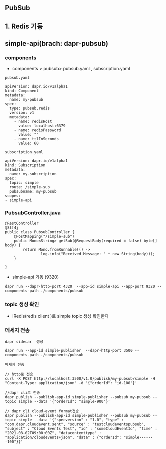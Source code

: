 


## PubSub

## 1. Redis 기동 

## simple-api(brach: dapr-pubsub)
### components
- components > pubsub> pubsub.yaml , subscription.yaml

`pubsub.yaml`
```
apiVersion: dapr.io/v1alpha1
kind: Component
metadata:
  name: my-pubsub
spec:
  type: pubsub.redis
  version: v1
  metadata:
    - name: redisHost
      value: localhost:6379
    - name: redisPassword
      value: ""
    - name: ttlInSeconds
      value: 60
```
`subscription.yaml`
```
apiVersion: dapr.io/v1alpha1
kind: Subscription
metadata:
  name: my-subscription
spec:
  topic: simple
  route: /simple-sub
  pubsubname: my-pubsub
scopes:
- simple-api
```


### PubsubController.java
```
@RestController
@Slf4j
public class PubsubController {
    @PostMapping("/simple-sub")
	public Mono<String> getSub(@RequestBody(required = false) byte[] body) {
        return Mono.fromRunnable(() ->
                log.info("Received Message: " + new String(body)));
    }
    
}
```
- simple-api 기동 (9320)
```
dapr run --dapr-http-port 4320  --app-id simple-api --app-port 9320 --components-path ./components/pubsub
```

### topic 생성 확인 
- iRedis(redis client )로  simple topic 생성 확인한다 

### 메세지 전송 


`dapr sidecar  생성` 
```
dapr run --app-id simple-publisher  --dapr-http-port 3500 --components-path ./components/pubsub
```
`메세지 전송`

```
// http로 전송
curl -X POST http://localhost:3500/v1.0/publish/my-pubsub/simple -H "Content-Type: application/json" -d '{"orderId": "id-100"}'

//dapr cli로 전송
dapr publish --publish-app-id simple-publisher --pubsub my-pubsub --topic simple --data '{"orderId": "simple-900"}'

// dapr cli cloud-event format전송 
dapr publish --publish-app-id simple-publisher --pubsub my-pubsub --topic simple --data '{"specversion" : "1.0", "type" : "com.dapr.cloudevent.sent", "source" : "testcloudeventspubsub", "subject" : "Cloud Events Test", "id" : "someCloudEventId", "time" : "2021-08-02T09:00:00Z", "datacontenttype" : "application/cloudevents+json", "data" : {"orderId": "simple-------100"}}'

```
